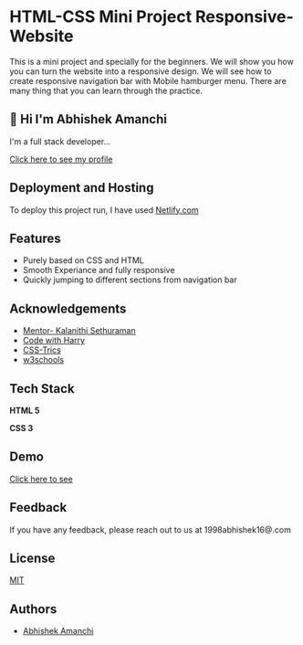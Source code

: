 
# HTML-CSS Mini Project Responsive-Website

This is a mini project and specially for the beginners. We will show you how you can turn the website into a responsive design. We will see how to create responsive navigation bar with Mobile hamburger menu. There are many thing that you can learn through the practice.


## 👋 Hi I'm Abhishek Amanchi
I'm a full stack developer...

  [ Click here to see my profile](https://github.com/Abhishekamanchi)
## Deployment and Hosting

To deploy this project run, I have used [Netlify.com](https://www.netlify.com/)




  
## Features

- Purely based on CSS and HTML
- Smooth Experiance and fully responsive
- Quickly jumping to different sections from navigation bar

  
## Acknowledgements

 - [Mentor- Kalanithi Sethuraman](https://www.linkedin.com/in/kalanithiasethuraman/)
 - [Code with Harry](https://www.youtube.com/watch?v=6mbwJ2xhgzM&list=PLu0W_9lII9agiCUZYRsvtGTXdxkzPyItg)
 - [CSS-Trics](https://css-tricks.com/)
 - [w3schools](https://www.w3schools.com/)

  
## Tech Stack

**HTML 5**

**CSS 3**
## Demo

[Click here to see](https://abhishekamanchi.netlify.app/)

  
## Feedback

If you have any feedback, please reach out to us at 1998abhishek16@.com

  
## License

[MIT](https://choosealicense.com/licenses/mit/)

  
## Authors

- [Abhishek Amanchi](https://www.github.com/Abhishekamanchi)

  
